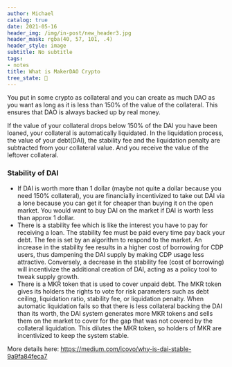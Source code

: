 ```yaml
---
author: Michael
catalog: true
date: 2021-05-16
header_img: /img/in-post/new_header3.jpg
header_mask: rgba(40, 57, 101, .4)
header_style: image
subtitle: No subtitle
tags:
- notes
title: What is MakerDAO Crypto
tree_state: 🌱
---
```


You put in some crypto as collateral and you can create as much DAO as you want as long as it is less than 150% of the value of the collateral. This ensures that DAO is always backed up by real money.

If the value of your collateral drops below 150% of the DAI you have been loaned, your collateral is automatically liquidated. In the liquidation process, the value of your debt(DAI), the stability fee and the liquidation penalty are subtracted from your collateral value. And you receive the value of the leftover collateral.

### Stability of DAI
- If DAI is worth more than 1 dollar (maybe not quite a dollar because you need 150% collateral), you are financially incentivized to take out DAI via a lone because you can get it for cheaper than buying it on the open market. You would want to buy DAI on the market if DAI is worth less than approx 1 dollar.
- There is a stability fee which is like the interest you have to pay for receiving a loan. The stability fee must be paid every time pay back your debt. The fee is set by an algorithm to respond to the market. An increase in the stability fee results in a higher cost of borrowing for CDP users, thus dampening the DAI supply by making CDP usage less attractive. Conversely, a decrease in the stability fee (cost of borrowing) will incentivize the additional creation of DAI, acting as a policy tool to tweak supply growth.
- There is a MKR token that is used to cover unpaid debt. The MKR token gives its holders the rights to vote for risk parameters such as debt ceiling, liquidation ratio, stability fee, or liquidation penalty. When automatic liquidation fails so that there is less collateral backing the DAI than its worth, the DAI system generates more MKR tokens and sells them on the market to cover for the gap that was not covered by the collateral liquidation. This dilutes the MKR token, so holders of MKR are incentivized to keep the system stable. 

More details here:
https://medium.com/icovo/why-is-dai-stable-9a9fa84feca7